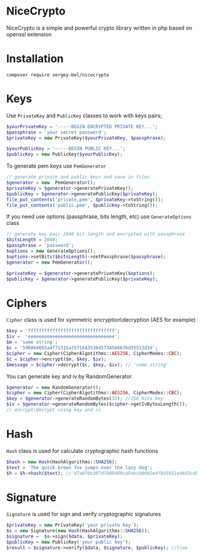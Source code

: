 # NiceCrypto
NiceCrypto is a simple and powerful crypto library written in  php based on openssl extension

# Installation
`composer require sergey-bel/nicecrypto`
# Keys
Use `PrivateKey` and `PublicKey` classes to work with keys pairs;
```php
$yourPrivateKey = '-----BEGIN ENCRYPTED PRIVATE KEY...';
$passphrase = 'your secret password';
$privateKey = new PrivateKey($yourPrivateKey, $passphrase);
```

```php
$yourPublicKey = '-----BEGIN PUBLIC KEY...';
$publicKey = new PublicKey($yourPublicKey);
```

To generate pem keys use `PemGenerator`
```php
// generate private and public keys and save in files
$generator = new  PemGenerator();
$privateKey = $generator->generatePrivateKey();
$publicKey = $generator->generatePublicKey($privateKey);
file_put_contents('private.pem', $privateKey->toString());
file_put_contents('public.pem', $publicKey->toString());
```

If you need use options (passphrase, bits length, etc) use `GenerateOptions` class
```php
// generate key pair 2048 bit length and encrypted with passphrase
$bitsLength = 2048;
$passphrase = 'password';
$options = new GenerateOptions();
$options->setBits($bitsLength)->setPassphrase($passphrase);
$generator = new PemGenerator();

$privateKey = $generator->generatePrivateKey($options);
$publicKey = $generator->generatePublicKey($privateKey);
```
# Ciphers

`Cipher` class is used for symmetric encryption\decryption (AES for example)

```php
$key = 'ffffffffffffffffffffffffffffffff';
$iv =  'eeeeeeeeeeeeeeeeeeeeeeeeeeeeeeee';
$m = 'some string';
$c = '596864655a4f71315a357164353045734566676d35513d3d';
$cipher = new Cipher(CipherAlgotithms::AES256, CipherModes::CBC);
$c = $cipher->encrypt($m, $key, $iv);
$message = $cipher->decrypt($c, $key, $iv); // 'some string'
```
You can generate key and iv by RandomGenerator
```php
$generator = new RandomGenerator();
$cipher = new Cipher(CipherAlgotithms::AES256, CipherModes::CBC);
$key = $generator->generateRandomBytes(32); //256 bits key
$iv = $generator->generateRandomBytes($cipher->getIvBytesLength());
// encrypt\decrypt using key and iv

```
# Hash

`Hash` class is used for calculate cryptographic hash functions 
```php
$hash = new Hash(HashAlgorithms::SHA256);
$text = 'The quick brown fox jumps over the lazy dog';
$h = $h->hash($text); //'d7a8fbb307d7809469ca9abcb0082e4f8d5651e46d3cdb762d02d0bf37c9e592'
```

# Signature

`Signature` is used for sign and verify cryptographic signatures

```php
$privateKey = new PrivateKey('your private key');
$s = new Signature(new Hash(HashAlgorithms::SHA256));
$signature =  $s->sign($data, $privateKey);
$publicKey = new PublicKey('your public key');
$result = $signature->verify($data, $signature, $publicKey); //true
```